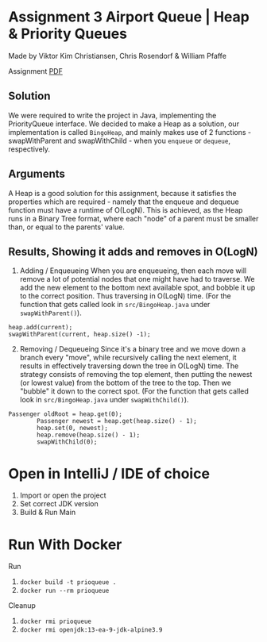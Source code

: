 # Assignment 3 Airport Queue | Heap & Priority Queues
Made by Viktor Kim Christiansen, Chris Rosendorf & William Pfaffe


Assignment [PDF](https://github.com/datsoftlyngby/soft2019spring-algorithms/blob/master/Weeklies/Week_09/Assignment_03/03%20Assignment%20Airport%20Queue.pdf)

## Solution
We were required to write the project in Java, implementing the PriorityQueue interface.
We decided to make a Heap as a solution, our implementation is called `BingoHeap`, and mainly makes use of 2 functions - swapWithParent and swapWithChild - when you `enqueue` or `dequeue`, respectively.


## Arguments
A Heap is a good solution for this assignment, because it satisfies the properties which are required - namely that the enqueue and dequeue function must have a runtime of O(LogN). This is achieved, as the Heap runs in a Binary Tree format, where each "node" of a parent must be smaller than, or equal to the parents' value.


## Results, Showing it adds and removes in O(LogN)
1. Adding / Enqueueing
When you are enqueueing, then each move will remove a lot of potential nodes that one might have had to traverse. We add the new element to the bottom next available spot, and bobble it up to the correct position. Thus traversing in O(LogN) time. (For the function that gets called look in `src/BingoHeap.java` under `swapWithParent()`).

```
heap.add(current);
swapWithParent(current, heap.size() -1);
```



2. Removing / Dequeueing
Since it's a binary tree and we move down a branch every "move", while recursively calling the next element, it results in effectively traversing down the tree in O(LogN) time.
The strategy consists of removing the top element, then putting the newest (or lowest value) from the bottom of the tree to the top. Then we "bubble" it down to the correct spot. (For the function that gets called look in `src/BingoHeap.java` under `swapWithChild()`).
```
Passenger oldRoot = heap.get(0);
        Passenger newest = heap.get(heap.size() - 1);
        heap.set(0, newest);
        heap.remove(heap.size() - 1);
        swapWithChild(0);
```

# Open in IntelliJ / IDE of choice
1. Import or open the project
2. Set correct JDK version
3. Build & Run Main

# Run With Docker
Run
1. `docker build -t prioqueue .`
2. `docker run --rm prioqueue`

Cleanup
1. `docker rmi prioqueue`
2. `docker rmi openjdk:13-ea-9-jdk-alpine3.9`
